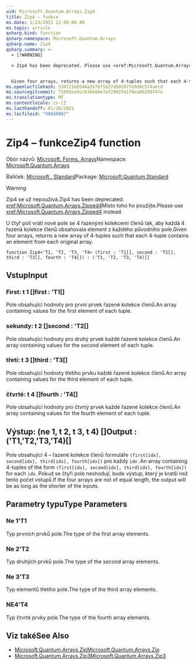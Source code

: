 ```yaml
---
uid: Microsoft.Quantum.Arrays.Zip4
title: Zip4 – funkce
ms.date: 1/23/2021 12:00:00 AM
ms.topic: article
qsharp.kind: function
qsharp.namespace: Microsoft.Quantum.Arrays
qsharp.name: Zip4
qsharp.summary: >-
  > [!WARNING]

  > Zip4 has been deprecated. Please use <xref:Microsoft.Quantum.Arrays.Zipped4> instead.


  Given four arrays, returns a new array of 4-tuples such that each 4-tuple contains an element from each original array.
ms.openlocfilehash: 534721e6544a31f6f5d27db0c077e9d8c574aecd
ms.sourcegitcommit: 71605ea9cc630e84e7ef29027e1f0ea06299747e
ms.translationtype: MT
ms.contentlocale: cs-CZ
ms.lasthandoff: 01/26/2021
ms.locfileid: "98850887"
---
```

# <a name="zip4-function"></a><span data-ttu-id="4e3b6-102">Zip4 – funkce</span><span class="sxs-lookup"><span data-stu-id="4e3b6-102">Zip4 function</span></span>

<span data-ttu-id="4e3b6-103">Obor názvů: [Microsoft. Forms. Arrays](xref:Microsoft.Quantum.Arrays)</span><span class="sxs-lookup"><span data-stu-id="4e3b6-103">Namespace: [Microsoft.Quantum.Arrays](xref:Microsoft.Quantum.Arrays)</span></span>

<span data-ttu-id="4e3b6-104">Balíček: [Microsoft.. Standard](https://nuget.org/packages/Microsoft.Quantum.Standard)</span><span class="sxs-lookup"><span data-stu-id="4e3b6-104">Package: [Microsoft.Quantum.Standard](https://nuget.org/packages/Microsoft.Quantum.Standard)</span></span>


> [!WARNING]
> <span data-ttu-id="4e3b6-105">Zip4 se už nepoužívá.</span><span class="sxs-lookup"><span data-stu-id="4e3b6-105">Zip4 has been deprecated.</span></span> <span data-ttu-id="4e3b6-106"><xref:Microsoft.Quantum.Arrays.Zipped4>Místo toho ho použijte.</span><span class="sxs-lookup"><span data-stu-id="4e3b6-106">Please use <xref:Microsoft.Quantum.Arrays.Zipped4> instead.</span></span>

<span data-ttu-id="4e3b6-107">U čtyř polí vrátí nové pole se 4 řazenými kolekcemi členů tak, aby každá 4 řazená kolekce členů obsahovala element z každého původního pole.</span><span class="sxs-lookup"><span data-stu-id="4e3b6-107">Given four arrays, returns a new array of 4-tuples such that each 4-tuple contains an element from each original array.</span></span>

```qsharp
function Zip4<'T1, 'T2, 'T3, 'T4> (first : 'T1[], second : 'T2[], third : 'T3[], fourth : 'T4[]) : ('T1, 'T2, 'T3, 'T4)[]
```


## <a name="input"></a><span data-ttu-id="4e3b6-108">Vstup</span><span class="sxs-lookup"><span data-stu-id="4e3b6-108">Input</span></span>

### <a name="first--t1"></a><span data-ttu-id="4e3b6-109">First: t 1 []</span><span class="sxs-lookup"><span data-stu-id="4e3b6-109">first : 'T1[]</span></span>

<span data-ttu-id="4e3b6-110">Pole obsahující hodnoty pro první prvek řazené kolekce členů.</span><span class="sxs-lookup"><span data-stu-id="4e3b6-110">An array containing values for the first element of each tuple.</span></span>


### <a name="second--t2"></a><span data-ttu-id="4e3b6-111">sekundy: t 2 []</span><span class="sxs-lookup"><span data-stu-id="4e3b6-111">second : 'T2[]</span></span>

<span data-ttu-id="4e3b6-112">Pole obsahující hodnoty pro druhý prvek každé řazené kolekce členů.</span><span class="sxs-lookup"><span data-stu-id="4e3b6-112">An array containing values for the second element of each tuple.</span></span>


### <a name="third--t3"></a><span data-ttu-id="4e3b6-113">třetí: t 3 []</span><span class="sxs-lookup"><span data-stu-id="4e3b6-113">third : 'T3[]</span></span>

<span data-ttu-id="4e3b6-114">Pole obsahující hodnoty třetího prvku každé řazené kolekce členů.</span><span class="sxs-lookup"><span data-stu-id="4e3b6-114">An array containing values for the third element of each tuple.</span></span>


### <a name="fourth--t4"></a><span data-ttu-id="4e3b6-115">čtvrté: t 4 []</span><span class="sxs-lookup"><span data-stu-id="4e3b6-115">fourth : 'T4[]</span></span>

<span data-ttu-id="4e3b6-116">Pole obsahující hodnoty pro čtvrtý prvek každé řazené kolekce členů.</span><span class="sxs-lookup"><span data-stu-id="4e3b6-116">An array containing values for the fourth element of each tuple.</span></span>



## <a name="output--t1t2t3t4"></a><span data-ttu-id="4e3b6-117">Výstup: (ne 1, t 2, t 3, t 4) []</span><span class="sxs-lookup"><span data-stu-id="4e3b6-117">Output : ('T1,'T2,'T3,'T4)[]</span></span>

<span data-ttu-id="4e3b6-118">Pole obsahující 4 – řazené kolekce členů formuláře `(first[idx], second[idx], third[idx], fourth[idx])` pro každý `idx` .</span><span class="sxs-lookup"><span data-stu-id="4e3b6-118">An array containing 4-tuples of the form `(first[idx], second[idx], third[idx], fourth[idx])` for each `idx`.</span></span> <span data-ttu-id="4e3b6-119">Pokud se čtyři pole neshodují, bude výstup, který je kratší než tento počet vstupů.</span><span class="sxs-lookup"><span data-stu-id="4e3b6-119">If the four arrays are not of equal length, the output will be as long as the shorter of the inputs.</span></span>

## <a name="type-parameters"></a><span data-ttu-id="4e3b6-120">Parametry typu</span><span class="sxs-lookup"><span data-stu-id="4e3b6-120">Type Parameters</span></span>

### <a name="t1"></a><span data-ttu-id="4e3b6-121">Ne 1</span><span class="sxs-lookup"><span data-stu-id="4e3b6-121">'T1</span></span>

<span data-ttu-id="4e3b6-122">Typ prvních prvků pole.</span><span class="sxs-lookup"><span data-stu-id="4e3b6-122">The type of the first array elements.</span></span>
### <a name="t2"></a><span data-ttu-id="4e3b6-123">Ne 2</span><span class="sxs-lookup"><span data-stu-id="4e3b6-123">'T2</span></span>

<span data-ttu-id="4e3b6-124">Typ druhých prvků pole.</span><span class="sxs-lookup"><span data-stu-id="4e3b6-124">The type of the second array elements.</span></span>
### <a name="t3"></a><span data-ttu-id="4e3b6-125">Ne 3</span><span class="sxs-lookup"><span data-stu-id="4e3b6-125">'T3</span></span>

<span data-ttu-id="4e3b6-126">Typ elementů třetího pole.</span><span class="sxs-lookup"><span data-stu-id="4e3b6-126">The type of the third array elements.</span></span>
### <a name="t4"></a><span data-ttu-id="4e3b6-127">NE4</span><span class="sxs-lookup"><span data-stu-id="4e3b6-127">'T4</span></span>

<span data-ttu-id="4e3b6-128">Typ čtvrté prvky pole.</span><span class="sxs-lookup"><span data-stu-id="4e3b6-128">The type of the fourth array elements.</span></span>

## <a name="see-also"></a><span data-ttu-id="4e3b6-129">Viz také</span><span class="sxs-lookup"><span data-stu-id="4e3b6-129">See Also</span></span>

- [<span data-ttu-id="4e3b6-130">Microsoft.Quantum.Arrays.Zip</span><span class="sxs-lookup"><span data-stu-id="4e3b6-130">Microsoft.Quantum.Arrays.Zip</span></span>](xref:Microsoft.Quantum.Arrays.Zip)
- [<span data-ttu-id="4e3b6-131">Microsoft.Quantum.Arrays.Zip3</span><span class="sxs-lookup"><span data-stu-id="4e3b6-131">Microsoft.Quantum.Arrays.Zip3</span></span>](xref:Microsoft.Quantum.Arrays.Zip3)
